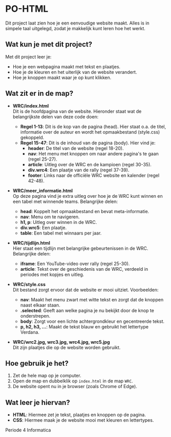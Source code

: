 # PO-HTML

Dit project laat zien hoe je een eenvoudige website maakt. Alles is in simpele taal uitgelegd, zodat je makkelijk kunt leren hoe het werkt.

## Wat kun je met dit project?

Met dit project leer je:
- Hoe je een webpagina maakt met tekst en plaatjes.
- Hoe je de kleuren en het uiterlijk van de website verandert.
- Hoe je knoppen maakt waar je op kunt klikken.

## Wat zit er in de map?

- **WRC/index.html**  
  Dit is de hoofdpagina van de website. Hieronder staat wat de belangrijkste delen van deze code doen:
  - **Regel 1-13**: Dit is de kop van de pagina (head). Hier staat o.a. de titel, informatie over de auteur en wordt het opmaakbestand (style.css) gekoppeld.
  - **Regel 15-47**: Dit is de inhoud van de pagina (body). Hier vind je:
    - **header**: De titel van de website (regel 18-20).
    - **nav**: Het menu met knoppen om naar andere pagina's te gaan (regel 25-27).
    - **article**: Uitleg over de WRC en de kampioen (regel 30-35).
    - **div.wrc4**: Een plaatje van de rally (regel 37-39).
    - **footer**: Links naar de officiële WRC website en kalender (regel 42-48).

- **WRC/meer_informatie.html**  
  Op deze pagina vind je extra uitleg over hoe je de WRC kunt winnen en een tabel met winnende teams. Belangrijke delen:
  - **head**: Koppelt het opmaakbestand en bevat meta-informatie.
  - **nav**: Menu om te navigeren.
  - **h1, p**: Uitleg over winnen in de WRC.
  - **div.wrc5**: Een plaatje.
  - **table**: Een tabel met winnaars per jaar.

- **WRC/tijdlijn.html**  
  Hier staat een tijdlijn met belangrijke gebeurtenissen in de WRC. Belangrijke delen:
  - **iframe**: Een YouTube-video over rally (regel 25-30).
  - **article**: Tekst over de geschiedenis van de WRC, verdeeld in periodes met kopjes en uitleg.

- **WRC/style.css**  
  Dit bestand zorgt ervoor dat de website er mooi uitziet. Voorbeelden:
  - **nav**: Maakt het menu zwart met witte tekst en zorgt dat de knoppen naast elkaar staan.
  - **.selected**: Geeft aan welke pagina je nu bekijkt door de knop te onderstrepen.
  - **body**: Zorgt voor een lichte achtergrondkleur en gecentreerde tekst.
  - **p, h2, h3, ...**: Maakt de tekst blauw en gebruikt het lettertype Verdana.

- **WRC/wrc2.jpg, wrc3.jpg, wrc4.jpg, wrc5.jpg**  
  Dit zijn plaatjes die op de website worden gebruikt.

## Hoe gebruik je het?

1. Zet de hele map op je computer.
2. Open de map en dubbelklik op `index.html` in de map `WRC`.
3. De website opent nu in je browser (zoals Chrome of Edge).

## Wat leer je hiervan?

- **HTML**: Hiermee zet je tekst, plaatjes en knoppen op de pagina.
- **CSS**: Hiermee maak je de website mooi met kleuren en lettertypes.

Periode 4 Informatica
